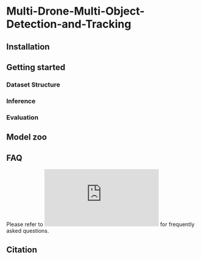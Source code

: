 # Multi-Drone-Multi-Object-Detection-and-Tracking


## Installation



## Getting started
### Dataset Structure

### Inference

### Evaluation





## Model zoo




## FAQ
Please refer to ![FAQ](https://github.com/Edision-liu/Multi-Drone-Multi-Object-Detection-and-Tracking/edit/main/README.md) for frequently asked questions.


## Citation

